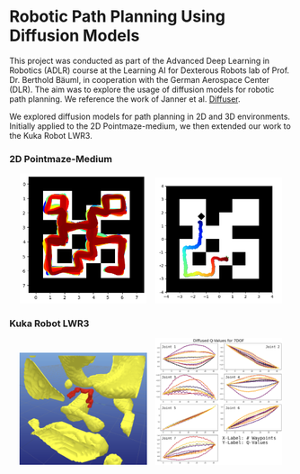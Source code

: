 # Robotic Path Planning Using Diffusion Models

This project was conducted as part of the Advanced Deep Learning in Robotics (ADLR) course at the Learning AI for Dexterous Robots lab of Prof. Dr. Berthold Bäuml, in cooperation with the German Aerospace Center (DLR). The aim was to explore the usage of diffusion models for robotic path planning.
We reference the work of Janner et al. [Diffuser](https://github.com/jannerm/diffuser).

We explored diffusion models for path planning in 2D and 3D environments. Initially applied to the 2D Pointmaze-medium, we then extended our work to the Kuka Robot LWR3.

### 2D Pointmaze-Medium

<p align="center">
    <img src="visualizations/maze2d_dataset.png" alt="2D Pointmaze-medium" width="45%" style="margin-right: 10px;">
    <img src="visualizations/maze2d_planning.png" alt="2D Pointmaze-medium" width="45%">
</p>

### Kuka Robot LWR3

<p align="center">
    <img src="visualizations/kuka_lwr3_environment.png" alt="Kuka Robot LWR3" width="45%" style="margin-right: 10px;">
    <img src="visualizations/diffused_q_values.png" alt="Diffused Q-Values" width="45%">
</p>


   
